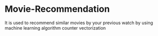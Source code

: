 # Movie-Recommendation
It is used to recommend  similar movies by your previous watch by using  machine learning algorithm counter vectorization
